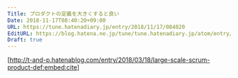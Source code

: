 ```yaml
---
Title: プロダクトの定義を大きくすると良い
Date: 2018-11-17T08:40:20+09:00
URL: https://tune.hatenadiary.jp/entry/2018/11/17/084020
EditURL: https://blog.hatena.ne.jp/tune/tune.hatenadiary.jp/atom/entry/17391345971648867941
Draft: true
---
```


[http://t-and-p.hatenablog.com/entry/2018/03/18/large-scale-scrum-product-def:embed:cite]


